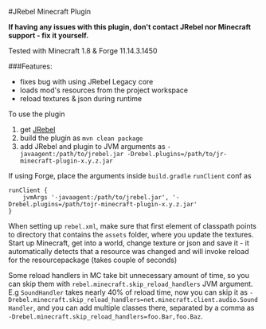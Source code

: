#JRebel Minecraft Plugin


**If having any issues with this plugin, don't contact JRebel nor Minecraft support - fix it yourself.**

Tested with Minecraft 1.8 & Forge 11.14.3.1450

###Features:
* fixes bug with using JRebel Legacy core
* loads mod's resources from the project workspace
* reload textures & json during runtime


To use the plugin

1. get [JRebel](https://zeroturnaround.com/software/jrebel/)
2. build the plugin as `mvn clean package`
3. add JRebel and plugin to JVM arguments as `-javaagent:/path/to/jrebel.jar -Drebel.plugins=/path/to/jr-minecraft-plugin-x.y.z.jar`

If using Forge, place the arguments inside `build.gradle` `runClient` conf as
```
runClient {
    jvmArgs '-javaagent:/path/to/jrebel.jar', '-Drebel.plugins=/path/tojr-minecraft-plugin-x.y.z.jar'
}
```

When setting up `rebel.xml`, make sure that first element of classpath points to directory that contains the `assets` folder, where you update the textures.
Start up Minecraft, get into a world, change texture or json and save it - it automatically detects that a resource was changed and will invoke reload for the resourcepackage (takes couple of seconds)

Some reload handlers in MC take bit unnecessary amount of time, so you can skip them with `rebel.minecraft.skip_reload_handlers` JVM argument. E.g `SoundHandler` takes nearly 40% of reload time, now you can skip it as `-Drebel.minecraft.skip_reload_handlers=net.minecraft.client.audio.SoundHandler`, and you can add multiple classes there, separated by a comma as `-Drebel.minecraft.skip_reload_handlers=foo.Bar,foo.Baz`.
